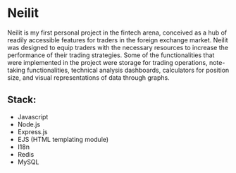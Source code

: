 # Neilit
Neilit is my first personal project in the fintech arena, conceived as a hub of readily accessible features for traders in the foreign exchange market. Neilit was designed to equip traders with the necessary resources to increase the performance of their trading strategies. Some of the functionalities that were implemented in the project were storage for trading operations, note-taking functionalities, technical analysis dashboards, calculators for position size, and visual representations of data through graphs.

## Stack:
-	Javascript
-	Node.js
-	Express.js
-	EJS (HTML templating module)
-	I18n
-	Redis
-	MySQL
